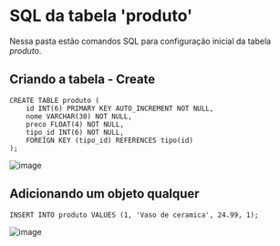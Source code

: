 # SQL da tabela 'produto'
Nessa pasta estão comandos SQL para configuração inicial da tabela *produto*.

## Criando a tabela - Create
    CREATE TABLE produto (
        id INT(6) PRIMARY KEY AUTO_INCREMENT NOT NULL,
        nome VARCHAR(30) NOT NULL,
        preco FLOAT(4) NOT NULL,
        tipo_id INT(6) NOT NULL,
        FOREIGN KEY (tipo_id) REFERENCES tipo(id)
    );
    
![image](https://user-images.githubusercontent.com/78737572/210020333-7d506b7f-1df6-4d0e-bce0-df686ecd569a.png)

## Adicionando um objeto qualquer

    INSERT INTO produto VALUES (1, 'Vaso de ceramica', 24.99, 1);
    
![image](https://user-images.githubusercontent.com/78737572/210020327-28402a1d-429a-44e8-9442-69cb73052e67.png)
